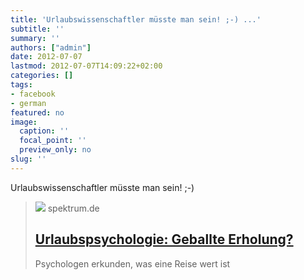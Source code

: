 ```yaml
---
title: 'Urlaubswissenschaftler müsste man sein! ;-) ...'
subtitle: ''
summary: ''
authors: ["admin"]
date: 2012-07-07
lastmod: 2012-07-07T14:09:22+02:00
categories: []
tags:
- facebook
- german
featured: no
image:
  caption: ''
  focal_point: ''
  preview_only: no
slug: ''
---
```

Urlaubswissenschaftler müsste man sein! ;-)
> [![](https://static.spektrum.de/fm/912/iStock-880722946_anyaberkut.jpg?f=1920x1080)](http://www.spektrum.de/alias/urlaubspsychologie/geballte-erholung/1156485)
> spektrum.de
> ## [Urlaubspsychologie: Geballte Erholung?](http://www.spektrum.de/alias/urlaubspsychologie/geballte-erholung/1156485)
>
>Psychologen erkunden, was eine Reise wert ist


